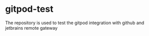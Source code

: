 # gitpod-test
The repository is used to test the gitpod integration with github and jetbrains remote gateway
